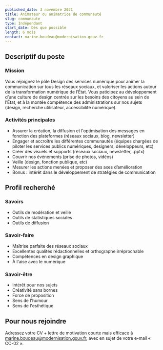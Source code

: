 ```yaml
---
published_date: 3 novembre 2021
title: Animateur ou animatrice de communauté
slug: communaute
type: Indépendant
start_date: Dès que possible
length: 6 mois
contact: marine.boudeau@modernisation.gouv.fr
---
```



## Descriptif du poste

### Mission
Vous rejoignez le pôle Design des services numérique pour animer la communication sur tous les réseaux sociaux, et valoriser les actions autour de la transformation numérique de l’État. Vous paticipez au développement d’une culture de design centrée sur les besoins des citoyens au sein de l’État, et à la montée compétence des administrations sur nos sujets (design, recherche utilisateur, accessibilité numérique).  


### Activités principales
- Assurer la création, la diffusion et l'optimisation des messages en fonction des plateformes (réseaux sociaux, blog, newsletter)
- Engager et accroître les différentes communautés (équipes chargées de piloter les services publics numériques, designers, développeurs, etc)
- Créer des visuels et supports (réseaux sociaux, newsletter, .pptx)
- Couvrir nos événements (prise de photos, vidéos)
- Veille (design, fonction publique, etc)
- Mesurer les actions menées et proposer des axes d’amélioration
- Bonus : intérêt dans le développement de stratégies de communication


## Profil recherché

### Savoirs
- Outils de modération et veille
- Outils de statistiques sociales
- Outils de diffusion

### Savoir‐faire
- Maîtrise parfaite des réseaux sociaux
- Excellentes qualités rédactionnelles et orthographe irréprochable
- Compétences en design graphique
- À l'aise avec le numérique

### Savoir-être
- Intérêt pour nos sujets
- Créativité sans bornes
- Force de proposition
- Sens de l'humour
- Sens de l'esthétique

## Pour nous rejoindre
Adressez votre CV + lettre de motivation courte mais efficace à <a href="mailto:marine.boudeau@modernisation.gouv.fr">marine.boudeau@modernisation.gouv.fr</a>, avec en sujet de votre e-mail « CC-02 ». 
